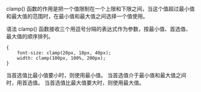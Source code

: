 clamp() 函数的作用是把一个值限制在一个上限和下限之间，当这个值超过最小值和最大值的范围时，在最小值和最大值之间选择一个值使用。

语法
clamp() 函数接收三个用逗号分隔的表达式作为参数，按最小值、首选值、最大值的顺序排列。

```
{
    font-size: clamp(20px, 18px, 40px); 
    width: clamp(100px, 100%, 200px);
}
```

当首选值比最小值要小时，则使用最小值。
当首选值介于最小值和最大值之间时，用首选值。
当首选值比最大值要大时，则使用最大值。